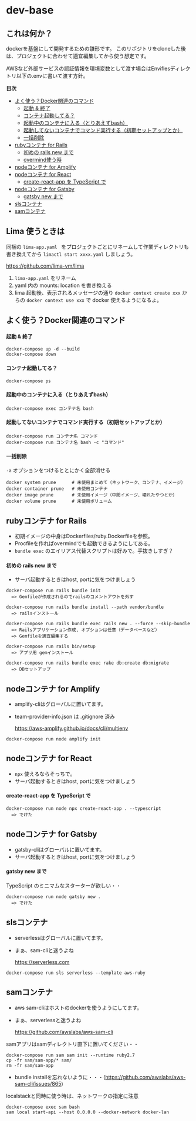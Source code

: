 # dev-base

## これは何か？

dockerを基盤にして開発するための雛形です。
このリポジトリをcloneした後は、プロジェクトに合わせて適宜編集してから使う想定です。

AWSなど外部サービスの認証情報を環境変数として渡す場合はEnviflesディレクトリ以下の.envに書いて渡す方針。

**目次**
  - [よく使う？Docker関連のコマンド](#%e3%82%88%e3%81%8f%e4%bd%bf%e3%81%86docker%e9%96%a2%e9%80%a3%e3%81%ae%e3%82%b3%e3%83%9e%e3%83%b3%e3%83%89)
      - [起動 & 終了](#%e8%b5%b7%e5%8b%95--%e7%b5%82%e4%ba%86)
      - [コンテナ起動してる？](#%e3%82%b3%e3%83%b3%e3%83%86%e3%83%8a%e8%b5%b7%e5%8b%95%e3%81%97%e3%81%a6%e3%82%8b)
      - [起動中のコンテナに入る（とりあえずbash）](#%e8%b5%b7%e5%8b%95%e4%b8%ad%e3%81%ae%e3%82%b3%e3%83%b3%e3%83%86%e3%83%8a%e3%81%ab%e5%85%a5%e3%82%8b%e3%81%a8%e3%82%8a%e3%81%82%e3%81%88%e3%81%9abash)
      - [起動してないコンテナでコマンド実行する（初期セットアップとか）](#%e8%b5%b7%e5%8b%95%e3%81%97%e3%81%a6%e3%81%aa%e3%81%84%e3%82%b3%e3%83%b3%e3%83%86%e3%83%8a%e3%81%a7%e3%82%b3%e3%83%9e%e3%83%b3%e3%83%89%e5%ae%9f%e8%a1%8c%e3%81%99%e3%82%8b%e5%88%9d%e6%9c%9f%e3%82%bb%e3%83%83%e3%83%88%e3%82%a2%e3%83%83%e3%83%97%e3%81%a8%e3%81%8b)
      - [一括削除](#%e4%b8%80%e6%8b%ac%e5%89%8a%e9%99%a4)
  - [rubyコンテナ for Rails](#ruby%e3%82%b3%e3%83%b3%e3%83%86%e3%83%8a-for-rails)
      - [初めの rails new まで](#%e5%88%9d%e3%82%81%e3%81%ae-rails-new-%e3%81%be%e3%81%a7)
      - [overmind使う時](#overmind%e4%bd%bf%e3%81%86%e6%99%82)
  - [nodeコンテナ for Amplify](#node%e3%82%b3%e3%83%b3%e3%83%86%e3%83%8a-for-amplify)
  - [nodeコンテナ for React](#node%e3%82%b3%e3%83%b3%e3%83%86%e3%83%8a-for-react)
      - [create-react-app を TypeScript で](#create-react-app-%e3%82%92-typescript-%e3%81%a7)
  - [nodeコンテナ for Gatsby](#node%e3%82%b3%e3%83%b3%e3%83%86%e3%83%8a-for-gatsby)
      - [gatsby new まで](#gatsby-new-%e3%81%be%e3%81%a7)
  - [slsコンテナ](#sls%e3%82%b3%e3%83%b3%e3%83%86%e3%83%8a)
  - [samコンテナ](#sam%e3%82%b3%e3%83%b3%e3%83%86%e3%83%8a)


## Lima 使うときは

同梱の `lima-app.yaml ` をプロジェクトごとにリネームして作業ディレクトリも書き換えてから `limactl start xxxx.yaml` しましょう。

https://github.com/lima-vm/lima

1. `lima-app.yaml` をリネーム
2. yaml 内の mounts: location を書き換える
3. lima 起動後、表示されるメッセージの通り `docker context create xxx` からの `docker context use xxx` で docker 使えるようになるよ。

## よく使う？Docker関連のコマンド

#### 起動 & 終了

```
docker-compose up -d --build
docker-compose down
```

#### コンテナ起動してる？

```
docker-compose ps
```

#### 起動中のコンテナに入る（とりあえずbash）

```
docker-compose exec コンテナ名 bash
```

#### 起動してないコンテナでコマンド実行する（初期セットアップとか）

```
docker-compose run コンテナ名 コマンド
docker-compose run コンテナ名 bash -c "コマンド"
```

#### 一括削除

`-a` オプションをつけるととにかく全部消せる
```
docker system prune      # 未使用まとめて（ネットワーク、コンテナ、イメージ）
docker container prune   # 未使用コンテナ
docker image prune       # 未使用イメージ（中間イメージ、壊れたやつとか）
docker volume prune      # 未使用ボリューム
```


## rubyコンテナ for Rails

* 初期イメージの中身はDockerfiles/ruby.Dockerfileを参照。
* Procfileを作ればovermindでも起動できるようにしてある。
* `bundle exec` のエイリアス代替スクリプトは好みで。手抜きしすぎ？

#### 初めの rails new まで

* サーバ起動するときはhost, portに気をつけましょう

```
docker-compose run rails bundle init
  => Gemfileが作成されるのでrailsのコメントアウトを外す

docker-compose run rails bundle install --path vendor/bundle
  => railsインストール

docker-compose run rails bundle exec rails new . --force --skip-bundle
  => Railsアプリケーション作成, オプションは任意（データベースなど）
  => Gemfileを適宜編集する

docker-compose run rails bin/setup
  => アプリ用 gemインストール

docker-compose run rails bundle exec rake db:create db:migrate
  => DBセットアップ
```



## nodeコンテナ for Amplify

* amplify-cliはグローバルに置いてます。
* team-provider-info.json は .gitignore 済み

  https://aws-amplify.github.io/docs/cli/multienv

```
docker-compose run node amplify init
```



## nodeコンテナ for React

* `npx` 使えるならそっちで。
* サーバ起動するときはhost, portに気をつけましょう

#### create-react-app を TypeScript で

```
docker-compose run node npx create-react-app . --typescript
  => でけた
```



## nodeコンテナ for Gatsby

* gatsby-cliはグローバルに置いてます。
* サーバ起動するときはhost, portに気をつけましょう

#### gatsby new まで

TypeScript のミニマムなスターターが欲しい・・

```
docker-compose run node gatsby new .
  => でけた
```



## slsコンテナ

* serverlessはグローバルに置いてます。
* まぁ、sam-cliと迷うよね

  https://serverless.com

```
docker-compose run sls serverless --template aws-ruby
```

## samコンテナ

* aws sam-cliはホストのdockerを使うようにしてます。
* まぁ、serverlessと迷うよね

  https://github.com/awslabs/aws-sam-cli

samアプリはsamディレクトリ直下に置いてください・・

```
docker-compose run sam sam init --runtime ruby2.7
cp -fr sam/sam-app/* sam/
rm -fr sam/sam-app
```
* bundle installを忘れないように・・・(https://github.com/awslabs/aws-sam-cli/issues/865)

localstackと同時に使う時は、ネットワークの指定に注意

```
docker-compose exec sam bash
sam local start-api --host 0.0.0.0 --docker-network docker-lan
```
